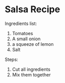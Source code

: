 # Salsa Recipe

Ingredients list:

1. Tomatoes
2. A small onion
3. a squeeze of lemon
4. Salt

Steps:
1. Cut all ingredients
2. Mix them together


